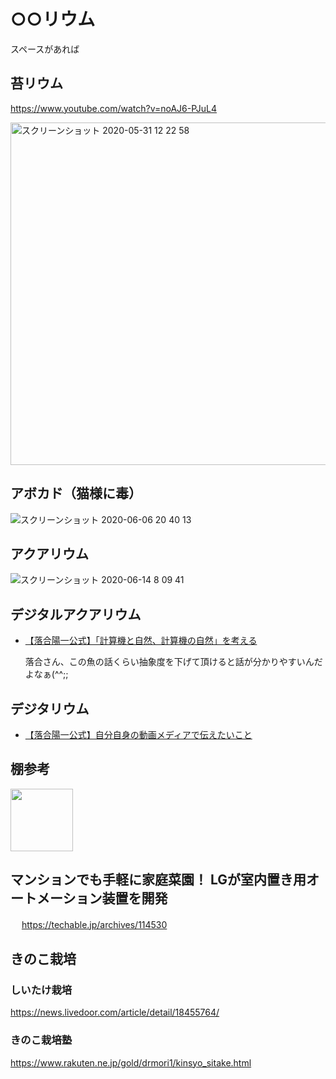 
# ○○リウム

スペースがあれば


## 苔リウム

https://www.youtube.com/watch?v=noAJ6-PJuL4

<img width="548" alt="スクリーンショット 2020-05-31 12 22 58" src="https://user-images.githubusercontent.com/1782095/83343760-8353ec00-a339-11ea-93e4-8ba5e160d935.png">


## アボカド（猫様に毒）

![スクリーンショット 2020-06-06 20 40 13](https://user-images.githubusercontent.com/1782095/83943313-02fc2200-a836-11ea-8d02-ee0c38625a97.png)



## アクアリウム

![スクリーンショット 2020-06-14 8 09 41](https://user-images.githubusercontent.com/1782095/84580910-b9539e80-ae16-11ea-8d18-ecacee9b9939.png)


## デジタルアクアリウム

- [【落合陽一公式】「計算機と自然、計算機の自然」を考える](https://youtu.be/XF_5rhhW3uY?t=638)  

  落合さん、この魚の話くらい抽象度を下げて頂けると話が分かりやすいんだよなぁ(^^;;


## デジタリウム

- [【落合陽一公式】自分自身の動画メディアで伝えたいこと](https://youtu.be/5D3FaL885hw?t=392)


## 棚参考

<img src="https://user-images.githubusercontent.com/1782095/84457180-f98f1180-ac9c-11ea-8c73-76ec2e660b10.png" width="100">



## マンションでも手軽に家庭菜園！ LGが室内置き用オートメーション装置を開発
　
https://techable.jp/archives/114530



## きのこ栽培

### しいたけ栽培

https://news.livedoor.com/article/detail/18455764/

### きのこ栽培塾

https://www.rakuten.ne.jp/gold/drmori1/kinsyo_sitake.html


